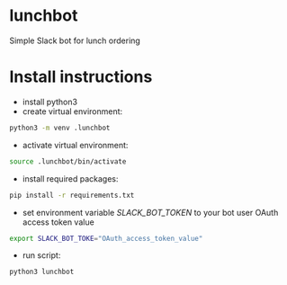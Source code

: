 # lunchbot
Simple Slack bot for lunch ordering

# Install instructions
- install python3
- create virtual environment:
```sh
python3 -m venv .lunchbot
```
- activate virtual environment:
```sh
source .lunchbot/bin/activate
```
- install required packages:
```sh
pip install -r requirements.txt
```
- set environment variable _SLACK_BOT_TOKEN_ to your bot user OAuth access token value
```sh
export SLACK_BOT_TOKE="OAuth_access_token_value"
```
- run script:
```sh
python3 lunchbot
```
